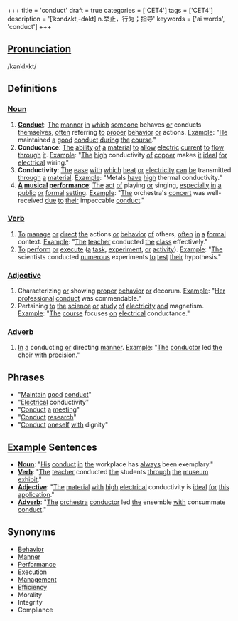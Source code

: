 +++
title = 'conduct'
draft = true
categories = ['CET4']
tags = ['CET4']
description = '[ˈkɔndʌkt,-dəkt] n.举止，行为；指导'
keywords = ['ai words', 'conduct']
+++

## [Pronunciation](/post/pronunciation/)
/kənˈdʌkt/

## Definitions
### [Noun](/post/noun/)
1. **[Conduct](/post/conduct/)**: [The](/post/the/) [manner](/post/manner/) [in](/post/in/) [which](/post/which/) [someone](/post/someone/) behaves [or](/post/or/) conducts [themselves](/post/themselves/), [often](/post/often/) referring [to](/post/to/) [proper](/post/proper/) [behavior](/post/behavior/) [or](/post/or/) actions. [Example](/post/example/): "[He](/post/he/) maintained [a](/post/a/) [good](/post/good/) [conduct](/post/conduct/) [during](/post/during/) [the](/post/the/) [course](/post/course/)."
2. **Conductance**: [The](/post/the/) [ability](/post/ability/) [of](/post/of/) [a](/post/a/) [material](/post/material/) [to](/post/to/) [allow](/post/allow/) [electric](/post/electric/) [current](/post/current/) [to](/post/to/) [flow](/post/flow/) [through](/post/through/) [it](/post/it/). [Example](/post/example/): "[The](/post/the/) [high](/post/high/) conductivity [of](/post/of/) [copper](/post/copper/) makes [it](/post/it/) [ideal](/post/ideal/) [for](/post/for/) [electrical](/post/electrical/) wiring."
3. **Conductivity**: [The](/post/the/) [ease](/post/ease/) [with](/post/with/) [which](/post/which/) [heat](/post/heat/) [or](/post/or/) [electricity](/post/electricity/) [can](/post/can/) [be](/post/be/) transmitted [through](/post/through/) [a](/post/a/) [material](/post/material/). [Example](/post/example/): "Metals [have](/post/have/) [high](/post/high/) thermal conductivity."
4. **[A](/post/a/) [musical](/post/musical/) [performance](/post/performance/)**: [The](/post/the/) [act](/post/act/) [of](/post/of/) playing [or](/post/or/) singing, [especially](/post/especially/) [in](/post/in/) [a](/post/a/) [public](/post/public/) [or](/post/or/) [formal](/post/formal/) [setting](/post/setting/). [Example](/post/example/): "[The](/post/the/) orchestra's [concert](/post/concert/) was well-received [due](/post/due/) [to](/post/to/) [their](/post/their/) impeccable [conduct](/post/conduct/)."

### [Verb](/post/verb/)
1. [To](/post/to/) [manage](/post/manage/) [or](/post/or/) [direct](/post/direct/) [the](/post/the/) actions [or](/post/or/) [behavior](/post/behavior/) [of](/post/of/) others, [often](/post/often/) [in](/post/in/) [a](/post/a/) [formal](/post/formal/) context. [Example](/post/example/): "[The](/post/the/) [teacher](/post/teacher/) conducted [the](/post/the/) [class](/post/class/) effectively."
2. [To](/post/to/) [perform](/post/perform/) [or](/post/or/) [execute](/post/execute/) ([a](/post/a/) [task](/post/task/), [experiment](/post/experiment/), [or](/post/or/) [activity](/post/activity/)). [Example](/post/example/): "[The](/post/the/) scientists conducted [numerous](/post/numerous/) experiments [to](/post/to/) [test](/post/test/) [their](/post/their/) hypothesis."

### [Adjective](/post/adjective/)
1. Characterizing [or](/post/or/) showing [proper](/post/proper/) [behavior](/post/behavior/) [or](/post/or/) decorum. [Example](/post/example/): "[Her](/post/her/) [professional](/post/professional/) [conduct](/post/conduct/) was commendable."
2. Pertaining [to](/post/to/) [the](/post/the/) [science](/post/science/) [or](/post/or/) [study](/post/study/) [of](/post/of/) [electricity](/post/electricity/) [and](/post/and/) magnetism. [Example](/post/example/): "[The](/post/the/) [course](/post/course/) focuses [on](/post/on/) [electrical](/post/electrical/) conductance."

### [Adverb](/post/adverb/)
1. [In](/post/in/) [a](/post/a/) conducting [or](/post/or/) directing [manner](/post/manner/). [Example](/post/example/): "[The](/post/the/) [conductor](/post/conductor/) led [the](/post/the/) choir [with](/post/with/) [precision](/post/precision/)."

## Phrases
- "[Maintain](/post/maintain/) [good](/post/good/) [conduct](/post/conduct/)"
- "[Electrical](/post/electrical/) conductivity"
- "[Conduct](/post/conduct/) [a](/post/a/) [meeting](/post/meeting/)"
- "[Conduct](/post/conduct/) [research](/post/research/)"
- "[Conduct](/post/conduct/) [oneself](/post/oneself/) [with](/post/with/) dignity"

## [Example](/post/example/) Sentences
- **[Noun](/post/noun/)**: "[His](/post/his/) [conduct](/post/conduct/) [in](/post/in/) [the](/post/the/) workplace has [always](/post/always/) been exemplary."
- **[Verb](/post/verb/)**: "[The](/post/the/) [teacher](/post/teacher/) conducted [the](/post/the/) students [through](/post/through/) [the](/post/the/) [museum](/post/museum/) [exhibit](/post/exhibit/)."
- **[Adjective](/post/adjective/)**: "[The](/post/the/) [material](/post/material/) [with](/post/with/) [high](/post/high/) [electrical](/post/electrical/) conductivity is [ideal](/post/ideal/) [for](/post/for/) [this](/post/this/) [application](/post/application/)."
- **[Adverb](/post/adverb/)**: "[The](/post/the/) [orchestra](/post/orchestra/) [conductor](/post/conductor/) led [the](/post/the/) ensemble [with](/post/with/) consummate [conduct](/post/conduct/)."

## Synonyms
- [Behavior](/post/behavior/)
- [Manner](/post/manner/)
- [Performance](/post/performance/)
- Execution
- [Management](/post/management/)
- [Efficiency](/post/efficiency/)
- Morality
- Integrity
- Compliance

